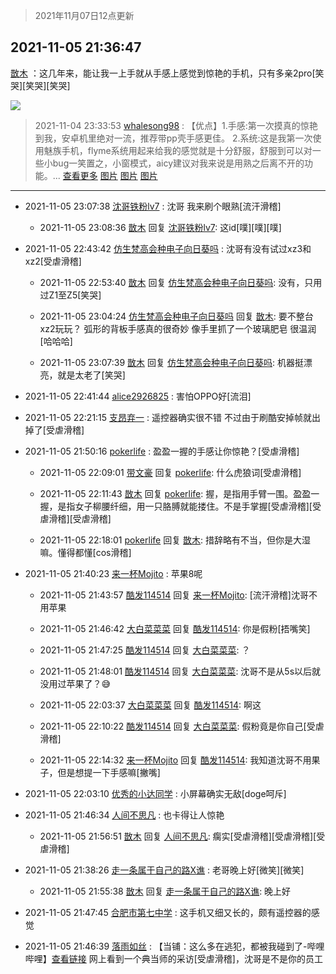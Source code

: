 > 2021年11月07日12点更新
<link rel="stylesheet" href="https://cdn.jsdelivr.net/gh/taotie6/sampleJSON@main/css/photo_show.css">
<meta name="referrer" content="no-referrer" />


 ## 2021-11-05 21:36:47 

 [㪚木](https://www.coolapk.com/feed/31246795?shareKey=MWYwOGYxYWU0M2U2NjE4NTM4MzU~) ：这几年来，能让我一上手就从手感上感觉到惊艳的手机，只有多亲2pro[笑哭][笑哭][笑哭] 

<div class="album">
<img class="img-item" src="http://image.coolapk.com/feed/2019/0507/23/1081091_4586_1095@230x167.gif" />
</div>

> 2021-11-04 23:33:53 
> [whalesong98](https://www.coolapk.com/feed/31224236?shareKey=OTIxYTlhNzc2ZDJiNjE4NTM4MzU~) : 【优点】1.手感:第一次摸真的惊艳到我，安卓机里绝对一流，推荐带pp壳手感更佳。 2.系统:这是我第一次使用魅族手机，flyme系统用起来给我的感觉就是十分舒服，舒服到可以对一些小bug一笑置之，小窗模式，aicy建议对我来说是用熟之后离不开的功能。... <a href="">查看更多</a> 
[图片](http://image.coolapk.com/feed/2021/1104/23/3993509_e067a16d_0030_5742@3325x2494.jpeg)
[图片](http://image.coolapk.com/feed/2021/1104/23/3993509_ad0d8447_0030_5744@1440x3200.jpeg)
[图片](http://image.coolapk.com/feed/2021/1104/23/3993509_b9ae8f73_0030_5745@810x1367.jpeg)

 ------- 

- 2021-11-05 23:07:38 [沈哥铁粉lv7](uid=7895732) : 沈哥 我来刷个眼熟[流汗滑稽] 

    - 2021-11-05 23:08:36 [㪚木](uid=1081091) 回复 [沈哥铁粉lv7](uid=7895732): 这id[噗][噗][噗] 

- 2021-11-05 22:43:42 [仿生梵高会种电子向日葵吗](uid=7605330) : 沈哥有没有试过xz3和xz2[受虐滑稽] 

    - 2021-11-05 22:53:40 [㪚木](uid=1081091) 回复 [仿生梵高会种电子向日葵吗](uid=7605330): 没有，只用过Z1至Z5[笑哭] 

    - 2021-11-05 23:04:24 [仿生梵高会种电子向日葵吗](uid=7605330) 回复 [㪚木](uid=1081091): 要不整台xz2玩玩？ 弧形的背板手感真的很奇妙 像手里抓了一个玻璃肥皂 很温润[哈哈哈] 

    - 2021-11-05 23:07:39 [㪚木](uid=1081091) 回复 [仿生梵高会种电子向日葵吗](uid=7605330): 机器挺漂亮，就是太老了[笑哭] 

- 2021-11-05 22:41:44 [alice2926825](uid=1064232) : 害怕OPPO好[流泪] 

- 2021-11-05 22:21:15 [支昂弃一](uid=2297834) : 遥控器确实很不错 不过由于刷酷安掉帧就出掉了[受虐滑稽] 

- 2021-11-05 21:50:16 [pokerlife](uid=575409) : 盈盈一握的手感让你惊艳？[受虐滑稽] 

    - 2021-11-05 22:09:01 [带文豪](uid=3156344) 回复 [pokerlife](uid=575409): 什么虎狼词[受虐滑稽] 

    - 2021-11-05 22:11:43 [㪚木](uid=1081091) 回复 [pokerlife](uid=575409): 握，是指用手臂一围。盈盈一握，是指女子柳腰纤细，用一只胳膊就能搂住。不是手掌握[受虐滑稽][受虐滑稽][受虐滑稽] 

    - 2021-11-05 22:18:01 [pokerlife](uid=575409) 回复 [㪚木](uid=1081091): 措辞略有不当，但你是大湿嘛。懂得都懂[cos滑稽] 

- 2021-11-05 21:40:23 [来一杯Mojito](uid=718339) : 苹果8呢 

    - 2021-11-05 21:43:57 [酷发114514](uid=4321323) 回复 [来一杯Mojito](uid=718339): [流汗滑稽]沈哥不用苹果 

    - 2021-11-05 21:46:42 [大白菜菜菜](uid=2081020) 回复 [酷发114514](uid=4321323): 你是假粉[捂嘴笑] 

    - 2021-11-05 21:47:25 [酷发114514](uid=4321323) 回复 [大白菜菜菜](uid=2081020): ？ 

    - 2021-11-05 21:48:01 [酷发114514](uid=4321323) 回复 [大白菜菜菜](uid=2081020): 沈哥不是从5s以后就没用过苹果了？😅 

    - 2021-11-05 22:03:37 [大白菜菜菜](uid=2081020) 回复 [酷发114514](uid=4321323): 啊这 

    - 2021-11-05 22:10:22 [酷发114514](uid=4321323) 回复 [大白菜菜菜](uid=2081020): 假粉竟是你自己[受虐滑稽] 

    - 2021-11-05 22:14:32 [来一杯Mojito](uid=718339) 回复 [酷发114514](uid=4321323): 我知道沈哥不用果子，但是想提一下手感嘛[撇嘴] 

- 2021-11-05 22:03:10 [优秀的小达同学](uid=3114536) : 小屏幕确实无敌[doge呵斥] 

- 2021-11-05 21:46:34 [人间不思凡](uid=2080265) : 也卡得让人惊艳 

    - 2021-11-05 21:56:51 [㪚木](uid=1081091) 回复 [人间不思凡](uid=2080265): 瘸实[受虐滑稽][受虐滑稽][受虐滑稽] 

- 2021-11-05 21:38:26 [走一条属于自己的路X谯](uid=786933) : 老哥晚上好[微笑][微笑] 

    - 2021-11-05 21:55:38 [㪚木](uid=1081091) 回复 [走一条属于自己的路X谯](uid=786933): 晚上好 

- 2021-11-05 21:47:45 [合肥市第七中学](uid=3597151) : 这手机又细又长的，颇有遥控器的感觉 

- 2021-11-05 21:46:39 [落雨如丝](uid=171765) : 【当铺：这么多在逃犯，都被我碰到了-哔哩哔哩】<a class="feed-link-url" href="https://b23.tv/IthvoQ" title="https://b23.tv/IthvoQ" target="_blank" rel="nofollow">查看链接</a>
网上看到一个典当师的采访[受虐滑稽]，沈哥是不是你的员工 

